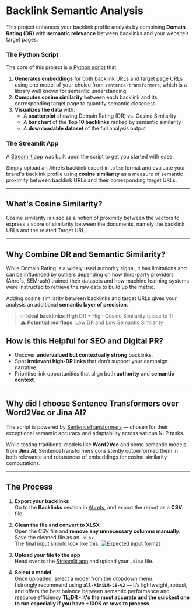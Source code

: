 # Backlink Semantic Analysis

This project enhances your backlink profile analysis by combining **Domain Rating (DR)** with **semantic relevance** between backlinks and your website’s target pages.


### The Python Script

The core of this project is a [Python script](https://github.com/simodepth96/Backlink-Analysis/blob/main/raw_code.py) that:

1. **Generates embeddings** for both backlink URLs and target page URLs using one model of your choice from `sentence-transformers`, which is a library well known for semantic understanding.
2. **Computes cosine similarity** between each backlink and its corresponding target page to quantify semantic closeness.
3. **Visualizes the data** with:
   - A **scatterplot** showing Domain Rating (DR) vs. Cosine Similarity
   - A **bar chart** of the **Top 10 backlinks** ranked by semantic similarity
   - A **downloadable dataset** of the full analysis output

### The Streamlit App

A [Streamlit app](https://semantic-backlink-similarity.streamlit.app/) was built upon the script to get you started with ease. 

Simply upload an Ahrefs backlink export in `.xlsx` format and evaluate your brand's backlink profile using **cosine similarity** as a measure of semantic proximity between backlink URLs and their corresponding target URLs.

---
## What's Cosine Similarity?
Cosine similarity is used as a notion of proximity between the vectors to express a score of similarity between the documents, namely the backlink URLs and the related Target URL. 

---

## Why Combine DR and Semantic Similarity?

While Domain Rating is a widely used authority signal, it has limitations and can be influenced by outliers depending on how third-party providers (Ahrefs, SEMrush) trained their datasets and how machine learning systems were instructed to retrieve the raw data to build up the metric.

Adding cosine similarity between backlinks and target URLs gives your analysis an additional **semantic layer of precision**.

> ✅ **Ideal backlinks**: High DR + High Cosine Similarity (close to 1)  
> ⚠️ **Potential red flags**: Low DR and Low Semantic Similarity  

## How is this Helpful for SEO and Digital PR?

- Uncover **undervalued but contextually strong** backlinks.
- Spot **irrelevant high-DR links** that don’t support your campaign narrative.
- Prioritise link opportunities that align both **authority** and **semantic context**.

---

## Why did I choose Sentence Transformers over Word2Vec or Jina AI?

The script is powered by [SentenceTransformers](https://www.sbert.net/) — chosen for their exceptional semantic accuracy and adaptability across various NLP tasks.

While testing traditional models like **Word2Vec** and some semantic models from **Jina AI**, SentenceTransformers consistently outperformed them in both relevance and robustness of embeddings for cosine similarity computations.

---

## The Process

1. **Export your backlinks**  
   Go to the **Backlinks** section in [Ahrefs](https://ahrefs.com/), and export the report as a **CSV** file.

2. **Clean the file and convert to XLSX**  
   Open the CSV file and **remove any unnecessary columns manually**. Save the cleaned file as an `.xlsx`.  
   The final input should look like this:
   ![Expected input format](https://github.com/user-attachments/assets/f7fbc1fe-56d4-43ba-a20a-202a282df8e0)

3. **Upload your file to the app**  
   Head over to the [Streamlit app](https://semantic-backlink-similarity.streamlit.app/) and upload your `.xlsx` file.

4. **Select a model**  
   Once uploaded, select a model from the dropdown menu.  
   I strongly recommend using **`all-MiniLM-L6-v2`** — it’s lightweight, robust, and offers the best balance between semantic performance and resource efficiency
**TL;DR - it's the most accurate and the quickest one to run especially if you have +100K or rows to process**

